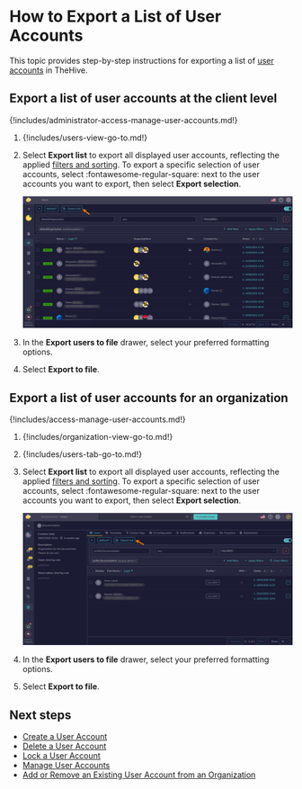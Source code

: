 # How to Export a List of User Accounts

This topic provides step-by-step instructions for exporting a list of [user accounts](about-user-accounts.md) in TheHive.

## Export a list of user accounts at the client level

{!includes/administrator-access-manage-user-accounts.md!}

1. {!includes/users-view-go-to.md!}

2. Select **Export list** to export all displayed user accounts, reflecting the applied [filters and sorting](../../../analyst-corner/about-filtering-and-sorting.md). To export a specific selection of user accounts, select :fontawesome-regular-square: next to the user accounts you want to export, then select **Export selection**.

    ![Export list user accounts client level](../../../../images/administration-guides/export-list-users-client-level.png)

3. In the **Export users to file** drawer, select your preferred formatting options.

4. Select **Export to file**.

## Export a list of user accounts for an organization

{!includes/access-manage-user-accounts.md!}

1. {!includes/organization-view-go-to.md!}

2. {!includes/users-tab-go-to.md!}

3. Select **Export list** to export all displayed user accounts, reflecting the applied [filters and sorting](../../../analyst-corner/about-filtering-and-sorting.md). To export a specific selection of user accounts, select :fontawesome-regular-square: next to the user accounts you want to export, then select **Export selection**.

    ![Export list user accounts organization level](../../../../images/user-guides/organization/configure-organization/manage-users/export-list-user-accounts-organization-level.png)

4. In the **Export users to file** drawer, select your preferred formatting options.

5. Select **Export to file**.

<h2>Next steps</h2>

* [Create a User Account](create-a-user-account.md)
* [Delete a User Account](delete-a-user-account.md)
* [Lock a User Account](lock-a-user-account.md)
* [Manage User Accounts](manage-user-accounts.md)
* [Add or Remove an Existing User Account from an Organization](../../../../administration/organizations/add-remove-an-existing-user-account-from-an-organization.md)